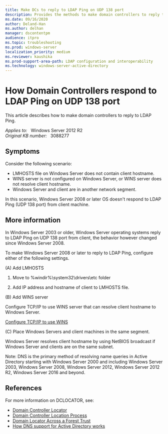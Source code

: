 ```yaml
---
title: Make DCs to reply to LDAP Ping on UDP 138 port
description: Provides the methods to make domain controllers to reply to LDAP Ping.
ms.date: 09/16/2020
author: Deland-Han
ms.author: delhan
manager: dscontentpm
audience: itpro
ms.topic: troubleshooting
ms.prod: windows-server
localization_priority: medium
ms.reviewer: kaushika
ms.prod-support-area-path: LDAP configuration and interoperability
ms.technology: windows-server-active-directory
---
```

# How Domain Controllers respond to LDAP Ping on UDP 138 port

This article describes how to make domain controllers to reply to LDAP Ping.

_Applies to:_ &nbsp; Windows Server 2012 R2  
_Original KB number:_ &nbsp; 3088277

## Symptoms

Consider the following scenario: 

- LMHOSTS file on Windows Server does not contain client hostname.
- WINS server is not configured on Windows Server, or WINS server does not resolve client hostname.
- Windows Server and client are in another network segment.

In this scenario, Windows Server 2008 or later OS doesn't respond to LDAP Ping (UDP 138 port) from client machine.

## More information

In Windows Server 2003 or older, Windows Server operating systems reply to LDAP Ping on UDP 138 port from client, the behavior however changed since Windows Server 2008.

To make Windows Server 2008 or later to reply to LDAP Ping, configure either of the following settings.

(A) Add LMHOSTS

1. Move to %windir%\system32\drivers\etc folder

2. Add IP address and hostname of client to LMHOSTS file.

(B) Add WINS server

Configure TCP/IP to use WINS server that can resolve client hostname to Windows Server.

[Configure TCP/IP to use WINS](/previous-versions/windows/it-pro/windows-server-2003/cc757386(v=ws.10)) 

(C) Place Windows Servers and client machines in the same segment.

Windows Server resolves client hostname by using NetBIOS broadcast if Windows Server and clients are on the same subnet.

Note: DNS is the primary method of resolving name queries in Active Directory starting with Windows Server 2000 and including Windows Server 2003, Windows Server 2008, Windows Server 2012, Windows Server 2012 R2, Windows Server 2016 and beyond.

## References

For more information on DCLOCATOR, see: 

- [Domain Controller Locator](https://technet.microsoft.com/library/cc961830.aspx) 
- [Domain Controller Location Process](https://technet.microsoft.com/library/cc978011.aspx) 
- [Domain Locator Across a Forest Trust](https://blogs.technet.com/b/askds/archive/2008/09/24/domain-locator-across-a-forest-trust.aspx) 
- [How DNS support for Active Directory works](https://technet.microsoft.com/library/cc759550%28v=ws.10%29.aspx)

